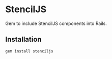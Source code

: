 # StencilJS

Gem to include StencilJS components into Rails.

## Installation

```Bash
gem install stenciljs
```
